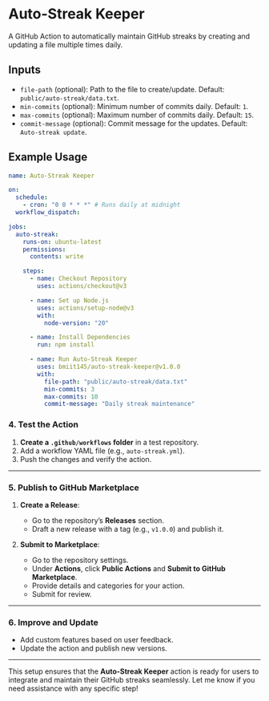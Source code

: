 # Auto-Streak Keeper

A GitHub Action to automatically maintain GitHub streaks by creating and updating a file multiple times daily.

## Inputs

- `file-path` (optional): Path to the file to create/update. Default: `public/auto-streak/data.txt`.
- `min-commits` (optional): Minimum number of commits daily. Default: `1`.
- `max-commits` (optional): Maximum number of commits daily. Default: `15`.
- `commit-message` (optional): Commit message for the updates. Default: `Auto-streak update`.

## Example Usage

```yaml
name: Auto-Streak Keeper

on:
  schedule:
    - cron: "0 0 * * *" # Runs daily at midnight
  workflow_dispatch:

jobs:
  auto-streak:
    runs-on: ubuntu-latest
    permissions:
      contents: write

    steps:
      - name: Checkout Repository
        uses: actions/checkout@v3

      - name: Set up Node.js
        uses: actions/setup-node@v3
        with:
          node-version: "20"

      - name: Install Dependencies
        run: npm install

      - name: Run Auto-Streak Keeper
        uses: bmiit145/auto-streak-keeper@v1.0.0
        with:
          file-path: "public/auto-streak/data.txt"
          min-commits: 3
          max-commits: 10
          commit-message: "Daily streak maintenance"
```

### **4. Test the Action**
1. **Create a `.github/workflows` folder** in a test repository.
2. Add a workflow YAML file (e.g., `auto-streak.yml`).
3. Push the changes and verify the action.

---

### **5. Publish to GitHub Marketplace**
1. **Create a Release**:
   - Go to the repository’s **Releases** section.
   - Draft a new release with a tag (e.g., `v1.0.0`) and publish it.

2. **Submit to Marketplace**:
   - Go to the repository settings.
   - Under **Actions**, click **Public Actions** and **Submit to GitHub Marketplace**.
   - Provide details and categories for your action.
   - Submit for review.

---

### **6. Improve and Update**
- Add custom features based on user feedback.
- Update the action and publish new versions.

---

This setup ensures that the **Auto-Streak Keeper** action is ready for users to integrate and maintain their GitHub streaks seamlessly. Let me know if you need assistance with any specific step!
